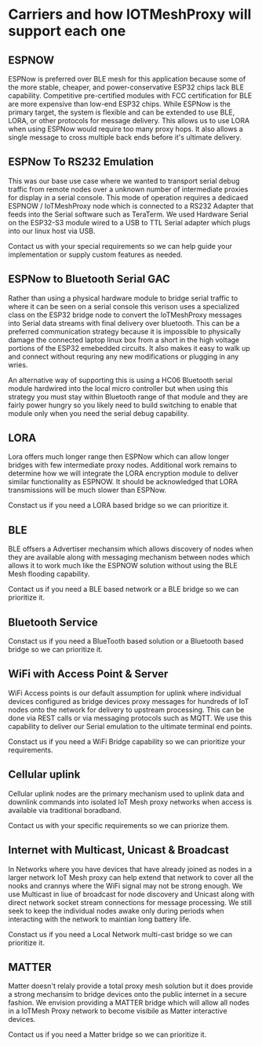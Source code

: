 # Carriers and how IOTMeshProxy will support each one

## ESPNOW
ESPNow is preferred over BLE mesh for this application because some of the more stable, cheaper, and power-conservative ESP32 chips lack BLE capability. Competitive pre-certified modules with FCC certification for BLE are more expensive than low-end ESP32 chips. While ESPNow is the primary target, the system is flexible and can be extended to use BLE, LORA, or other protocols for message delivery. This allows us to use LORA when using ESPNow would require too many proxy hops. It also allows a single message to cross multiple back ends before it's ultimate delivery. 

## ESPNow To RS232 Emulation
This was our base use case where we wanted to transport serial debug traffic from remote nodes over a unknown number of intermediate proxies for display in a serial console. This mode of operation requires a dedicaed ESPNOW / IoTMeshProxy node which is connected to a RS232 Adapter that feeds into the Serial software such as TeraTerm.  We used Hardware Serial on the ESP32-S3 module wired to a USB to TTL Serial adapter which plugs into our linux host via USB.

Contact us with your special requirements so we can help guide your implementation or supply custom features as needed. 

## ESPNow to Bluetooth Serial GAC
Rather than using a physical hardware module to bridge serial traffic to where it can be seen on a serial console this verison uses a specialized class on the ESP32 bridge node to convert the IoTMeshProxy messages into Serial data streams with final delivery over bluetooth.  This can be a preferred communication strategy because it is impossible to physically damage the connected laptop linux box from a short in the high voltage portions of the ESP32 emebedded circuits.  It also makes it easy to walk up and connect without requring any new modifications or plugging in any wries.     

An alternative way of supporting this is using a HC06 Bluetooth serial module hardwired into the local micro controller but when using this strategy you must stay within Bluetooth range of that module and they are fairly power hungry so you likely need to build switching to enable that module only when you need the serial debug capability. 

## LORA
Lora offers much longer range then ESPNow which can allow longer bridges with few intermediate proxy nodes.  Additional work remains to determine how we will integrate the LORA encryption module to deliver similar functionality as ESPNOW.   It should be acknowledged that LORA transmissions will be much slower than ESPNow.  

Constact us if you need a LORA based bridge so we can prioritize it. 

## BLE
BLE offsers a Advertiser mechansim which allows discovery of nodes when they are available along with messaging mechanism between nodes which allows it to work much like the ESPNOW solution without using the BLE Mesh flooding capability. 

Contact us if you need a BLE based network or a BLE bridge so we can prioritize it. 

## Bluetooth Service
Constact us if you need a BlueTooth based solution or a Bluetooth based bridge so we can prioritize it. 

## WiFi with Access Point & Server 
WiFi Access points is our default assumption for uplink where individual devices configured as bridge devices proxy messages for hundreds of IoT nodes onto the network for delivery to upstream processing.   This can be done via REST calls or via messaging protocols such as MQTT.  We use this capability to deliver our Serial emulation to the ultimate terminal end points. 

Constact us if you need a WiFi Bridge capability so we can prioritize your requirements.


## Cellular uplink
Cellular uplink nodes are the primary mechanism used to uplink data and downlink commands into isolated IoT Mesh proxy networks when access is available via traditional boradband.

Contact us with your specific requirements so we can priorize them. 

## Internet with Multicast, Unicast & Broadcast

In Networks where you have devices that have already joined as nodes in a larger network  IoT Mesh proxy can help extend that network to cover all the nooks and crannys where the WiFi signal may not be strong enough.    We use Multicast in liue of broadcast for node discovery and Unicast along with direct network socket stream connections for message processing.  We still seek to keep the individual nodes awake only during periods when interacting with the network to maintian long battery life. 

Constact us if you need a Local Network multi-cast bridge so we can prioritize it. 


## MATTER
Matter doesn't relaly provide a total proxy mesh solution but it does provide a strong mechansim to bridge devices onto the public internet in a secure fashion.  We envision providing a MATTER bridge which will allow all nodes in a IoTMesh Proxy network to become visibile as Matter interactive devices. 

Contact us if you need a Matter bridge so we can prioritize it.
